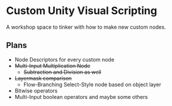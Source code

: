 # Custom Unity Visual Scripting
A workshop space to tinker with how to make new custom nodes.


## Plans
- Node Descriptors for every custom node
- ~~Multi-Input Multiplication Node~~
    - ~~Subtraction and Division as well~~
- ~~Layermask comparison~~
    - Flow-Branching Select-Style node based on object layer
- Bitwise operators
- Multi-Input boolean operators and maybe some others